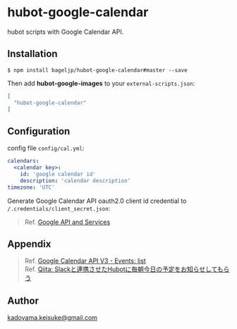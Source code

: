 # hubot-google-calendar

hubot scripts with Google Calendar API.

## Installation

```
$ npm install bageljp/hubot-google-calendar#master --save
```

Then add **hubot-google-images** to your `external-scripts.json`:

```json
[
  "hubot-google-calendar"
]
```

## Configuration

config file `config/cal.yml`:

```yml
calendars:
  <calendar key>:
    id: 'google calendar id'
    description: 'calendar description'
timezone: 'UTC'
```

Generate Google Calendar API oauth2.0 client id credential to `/.credentials/client_secret.json`:

> Ref. [Google API and Services](https://console.developers.google.com/apis/credentials)

## Appendix

> Ref. [Google Calendar API V3 - Events: list](https://developers.google.com/google-apps/calendar/v3/reference/events)  
> Ref. [Qiita: Slackと連携させたHubotに毎朝今日の予定をお知らせしてもらう](https://qiita.com/tk3fftk/items/6ae172abc57f72eabeb2)

## Author

kadoyama.keisuke@gmail.com
